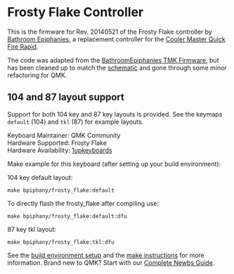 # Frosty Flake Controller

This is the firmware for Rev. 20140521 of the Frosty Flake controller
by [Bathroom Epiphanies](http://bathroomepiphanies.com/controllers/),
a replacement controller for the [Cooler Master Quick Fire
Rapid](http://www.coolermaster.com/peripheral/keyboards/quickfirerapid/).

The code was adapted from the [BathroomEpiphanies TMK
Firmware](https://github.com/BathroomEpiphanies/epiphanies_tmk_keyboard/tree/master/be_controllers),
but has been cleaned up to match the
[schematic](https://deskthority.net/wiki/File:Frosty_Flake_Schematics.pdf)
and gone through some minor refactoring for QMK.

## 104 and 87 layout support

Support for both 104 key and 87 key layouts is provided. See the
keymaps `default` (104) and `tkl` (87) for example layouts.

Keyboard Maintainer: QMK Community  
Hardware Supported: Frosty Flake  
Hardware Availability: [1upkeyboards](https://www.1upkeyboards.com/shop/controllers/qfr-frosty-flake-controller/)

Make example for this keyboard (after setting up your build environment):

104 key default layout:

```
make bpiphany/frosty_flake:default
```

To directly flash the frosty_flake after compiling use:

```
make bpiphany/frosty_flake:default:dfu
```

87 key tkl layout:

```
make bpiphany/frosty_flake:tkl:dfu
```

See the [build environment setup](https://docs.qmk.fm/#/getting_started_build_tools) and the [make instructions](https://docs.qmk.fm/#/getting_started_make_guide) for more information. Brand new to QMK? Start with our [Complete Newbs Guide](https://docs.qmk.fm/#/newbs).
